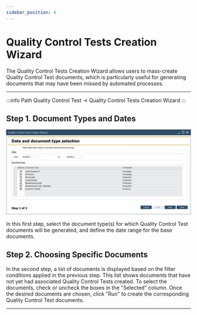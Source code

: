 ```yaml
---
sidebar_position: 4
---
```


# Quality Control Tests Creation Wizard

The Quality Control Tests Creation Wizard allows users to mass-create Quality Control Test documents, which is particularly useful for generating documents that may have been missed by automated processes.

---

:::info Path
    Quality Control Test → Quality Control Tests Creation Wizard
:::

## Step 1. Document Types and Dates

![Wizard](./media/quality-control-tests-creation-wizard/quality-control-tests-wizard.webp)

In this first step, select the document type(s) for which Quality Control Test documents will be generated, and define the date range for the base documents.

## Step 2. Choosing Specific Documents

In the second step, a list of documents is displayed based on the filter conditions applied in the previous step. This list shows documents that have not yet had associated Quality Control Tests created. To select the documents, check or uncheck the boxes in the "Selected" column. Once the desired documents are chosen, click "Run" to create the corresponding Quality Control Test documents.

---
